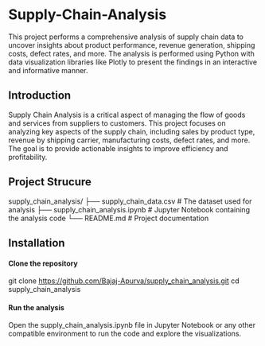 # Supply-Chain-Analysis
This project performs a comprehensive analysis of supply chain data to uncover insights about product performance, revenue generation, shipping costs, defect rates, and more. The analysis is performed using Python with data visualization libraries like Plotly to present the findings in an interactive and informative manner.

## **Introduction**
Supply Chain Analysis is a critical aspect of managing the flow of goods and services from suppliers to customers. This project focuses on analyzing key aspects of the supply chain, including sales by product type, revenue by shipping carrier, manufacturing costs, defect rates, and more. The goal is to provide actionable insights to improve efficiency and profitability.

## **Project Strucure**
supply_chain_analysis/
├── supply_chain_data.csv  # The dataset used for analysis
├── supply_chain_analysis.ipynb  # Jupyter Notebook containing the analysis code
└── README.md  # Project documentation

## **Installation**
#### **Clone the repository**
git clone https://github.com/Bajaj-Apurva/supply_chain_analysis.git
cd supply_chain_analysis

#### **Run the analysis**
Open the supply_chain_analysis.ipynb file in Jupyter Notebook or any other compatible environment to run the code and explore the visualizations.
